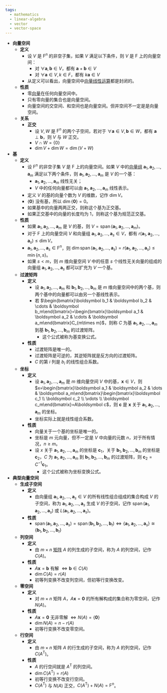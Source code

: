 ```yaml
---
tags:
  - mathematics
  - linear-algebra
  - vector
  - vector-space
---
```

- **向量空间**
    - **定义**
        - 设 $V$ 是 $\mathrm F^n$ 的非空子集，如果 $V$ 满足以下条件，则 $V$ 是 $\mathrm F$ 上的向量空间：
            - 对 $\forall \boldsymbol a,\boldsymbol b\in V$，都有 $\boldsymbol a+\boldsymbol b\in V$
            - 对 $\forall \boldsymbol a\in V,k\in F$，都有 $k\boldsymbol a\in V$
        - 从定义可以看出，向量空间中[向量线性运算](向量#^qhvnyd)都是封闭的。
    - **性质**
        - 零[向量](/pages/mathematics/linear-algrbra/vector.md)在任何向量空间中。
        - 只有零向量的集合也是向量空间。
        - 向量空间的交空间、和空间也是向量空间。但并空间不一定是是向量空间。
    - **关系**
        - **正交**
            - 设 $V,W$ 是 $\mathrm F^n$ 的两个子空间，若对于 $\forall \boldsymbol a\in V,\boldsymbol b\in W$，都有 $\boldsymbol a\perp\boldsymbol b$，则 $V$ 与 $W$ 正交。
            - $V\cap W=\{0\}$
            - $\dim V+\dim W=\dim (V+W)$
- **基** <span id="sohrgj"></span>
    - **定义**
        - 设 $\mathrm F^n$ 的非空子集 $V$ 是 $\mathrm F$ 上的向量空间。如果 $V$ 中的[向量组](向量#^0067dr) $\boldsymbol a_1,\boldsymbol a_2,\dots,\boldsymbol a_m$ 满足以下两个条件，则 $\boldsymbol a_1,\boldsymbol a_2,\dots,\boldsymbol a_m$ 是 $V$ 的一个基：
            - $\boldsymbol a_1,\boldsymbol a_2,\dots,\boldsymbol a_m$ 线性无关；
            - $V$ 中的任何向量都可以由 $\boldsymbol a_1,\boldsymbol a_2,\dots,\boldsymbol a_m$ 线性表示。
        - 定义 $V$ 的基的向量个数为 $V$ 的维数，记作 $\dim V$。
        - $\{\boldsymbol 0\}$ 没有基，所以 $\dim\{\boldsymbol 0\}=0$。
        - 如果基中的向量两两正交，则称这个基为正交基。
        - 如果正交基中的向量的长度均为 $1$，则称这个基为规范正交基。
    - **性质**
        - 如果 $\boldsymbol a_1,\boldsymbol a_2,\dots,\boldsymbol a_m$ 是 $V$ 的基，则 $V=\operatorname{span}(\boldsymbol a_1,\boldsymbol a_2,\dots,\boldsymbol a_m)$。
        - 对于 $\mathrm F$ 上的向量空间 $V$ 和向量组 $\boldsymbol a_1,\boldsymbol a_2,\dots,\boldsymbol a_s\in V$，都有 $r(\boldsymbol a_1,\boldsymbol a_2,\dots,\boldsymbol a_s)\le \dim V$。
        - $\boldsymbol a_1,\boldsymbol a_2,\dots,\boldsymbol a_s\in \mathrm F^n$，则 $\dim\operatorname{span}(\boldsymbol a_1,\boldsymbol a_2,\dots,\boldsymbol a_s)=r(\boldsymbol a_1,\boldsymbol a_2,\dots,\boldsymbol a_s)\le\min\{n,s\}$。
        - 如果 $s<m$，则 $m$ 维向量空间 $V$ 中的任意 $s$ 个线性无关向量的组成的向量组 $\boldsymbol a_1,\boldsymbol a_2,\dots,\boldsymbol a_s$ 都可以扩充为 $V$ 一个基。
    - **过渡矩阵**
        - **定义**
            - 设 $\boldsymbol a_1,\boldsymbol a_2,\dots,\boldsymbol a_m$ 和 $\boldsymbol b_1,\boldsymbol b_2,\dots,\boldsymbol b_m$ 是 $m$ 维向量空间中的两个基，则两个基中的向量都可以由另一个基线性表示。
            - 若 $\begin{bmatrix}\boldsymbol b_1 & \boldsymbol b_2 & \cdots & \boldsymbol b_m\end{bmatrix}=\begin{bmatrix}\boldsymbol a_1 & \boldsymbol a_2 & \cdots & \boldsymbol a_m\end{bmatrix}C_{m\times m}$，则称 $C$ 为基 $\boldsymbol a_1,\boldsymbol a_2,\dots,\boldsymbol a_m$ 到基 $\boldsymbol b_1,\boldsymbol b_2,\dots,\boldsymbol b_m$ 的过渡矩阵。
                - 这个公式被称为基变换公式。
        - **性质**
            - 过渡矩阵是唯一的。
            - 过渡矩阵是可逆的，其逆矩阵就是反方向的过渡矩阵。
            - $C$ 的第 $i$ 列是  $b_i$ 的线性组合系数。
    - **坐标**
        - **定义**
            - 设 $\boldsymbol a_1,\boldsymbol a_2,\dots,\boldsymbol a_m$ 是 $m$ 维向量空间  $V$ 中的基，$\boldsymbol x\in V$，则 $x=\begin{bmatrix}\boldsymbol a_1 & \boldsymbol a_2 & \dots & \boldsymbol a_m\end{bmatrix}\begin{bmatrix}\boldsymbol c_1 \\ \boldsymbol c_2 \\ \vdots \\ \boldsymbol c_m\end{bmatrix}=A\boldsymbol c$，则 $\boldsymbol c$ 是 $\boldsymbol x$ 关于 $\boldsymbol a_1,\boldsymbol a_2,\dots,\boldsymbol a_m$ 的坐标。
            - 坐标实际上就是线性组合系数。
        - **性质**
            - 向量关于一个基的坐标是唯一的。
            - 坐标是 $m$ 元向量，但不一定是 $V$ 中向量的元数 $n$，对于所有情况，$n\ge m$。
            - 设 $x$ 关于 $\boldsymbol a_1,\boldsymbol a_2,\dots,\boldsymbol a_m$ 的坐标是 $\boldsymbol c_1$，关于 $\boldsymbol b_1,\boldsymbol b_2,\dots,\boldsymbol b_m$ 的坐标是 $\boldsymbol c_2$，$C$ 为 $\boldsymbol a_1,\boldsymbol a_2,\dots,\boldsymbol a_m$ 到 $\boldsymbol b_1,\boldsymbol b_2,\dots,\boldsymbol b_m$ 的过渡矩阵，则 $\boldsymbol c_2=C^{-1}\boldsymbol c_1$。
                - 这个公式被称为坐标变换公式。
- **典型向量空间**
    - **生成子空间**
        - **定义**
            - 由向量组 $\boldsymbol a_1,\boldsymbol a_2,\dots,\boldsymbol a_s\in V$ 的所有线性组合组成的集合构成 $V$ 的子空间，称为 $\boldsymbol a_1,\boldsymbol a_2,\dots,\boldsymbol a_s$ 生成 $V$ 的子空间，记作 $\operatorname{span}(\boldsymbol a_1,\boldsymbol a_2,\dots,\boldsymbol a_s)$ 或 $L(\boldsymbol a_1,\boldsymbol a_2,\dots,\boldsymbol a_s)$。
        - **性质**
            - $\operatorname{span}(\boldsymbol a_1,\boldsymbol a_2,\dots,\boldsymbol a_s)=\operatorname{span}(\boldsymbol b_1,\boldsymbol b_2,\dots,\boldsymbol b_t) \iff \{\boldsymbol a_1,\boldsymbol a_2,\dots,\boldsymbol a_s\}\cong\{\boldsymbol b_1,\boldsymbol b_2,\dots,\boldsymbol b_t\}$
    - **列空间**
        - **定义**
            - 由 $m\times n$ [矩阵](/pages/mathematics/linear-algrbra/matrix.md) $A$ 的列生成的子空间，称为 $A$ 的列空间，记作 $C(A)$。
        - **性质**
            - $A\boldsymbol x=\boldsymbol b$ 有解 $\iff \boldsymbol b \in C(A)$
            - $\dim C(A)=r(A)$
            - 初等列变换不改变列空间，但初等行变换改变。
    - **零空间**
        - **定义**
            - 对 $m\times n$ 矩阵 $A$，$A\boldsymbol x=\boldsymbol 0$ 的所有解构成的集合称为零空间，记作 $N(A)$。
        - **性质**
            - $A\boldsymbol x=\boldsymbol 0$ 无非零解 $\iff N(A)=\{\boldsymbol 0\}$
            - $\dim N(A)=n-r(A)$
            - 初等行变换不改变零空间。
    - **行空间**
        - **定义**
            - 由 $m\times n$ 矩阵 $A$ 的行生成的子空间，称为 $A$ 的列空间，记作 $C(A^{\mathrm T})$。
        - **性质**
            - $A$ 的行空间就是 $A^{\mathrm T}$ 的列空间。
            - $\dim C(A^{\mathrm T})=r(A)$
            - 初等行变换不改变行空间。
            - $C(A^{\mathrm T})$  与 $N(A)$ 正交，$C(A^{\mathrm T})+N(A)=\mathrm F^n$。
